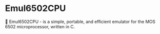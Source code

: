 # Emul6502CPU
🚀 Emul6502CPU - is a simple, portable, and efficient emulator for the MOS 6502 microprocessor, written in C.
